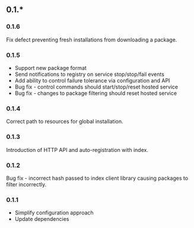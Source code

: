 ## 0.1.*

### 0.1.6
Fix defect preventing fresh installations from downloading a package.

### 0.1.5

 * Support new package format
 * Send notifications to registry on service stop/stop/fail events
 * Add ability to control failure tolerance via configuration and API
 * Bug fix - control commands should start/stop/reset hosted service
 * Bug fix - changes to package filtering should reset hosted service

### 0.1.4
Correct path to resources for global installation.

### 0.1.3
Introduction of HTTP API and auto-registration with index.

### 0.1.2
Bug fix - incorrect hash passed to index client library causing packages to filter incorrectly.

### 0.1.1

 * Simplify configuration approach
 * Update dependencies
